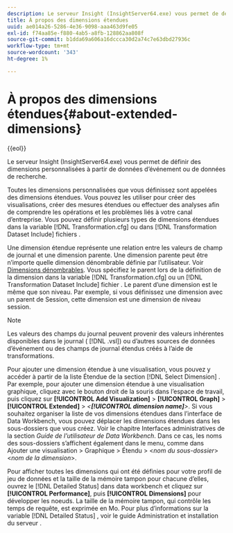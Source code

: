 ```yaml
---
description: Le serveur Insight (InsightServer64.exe) vous permet de définir des dimensions personnalisées à partir de données d’événement ou de données de recherche.
title: À propos des dimensions étendues
uuid: ae014a26-5286-4e36-9098-aaa463d9fe05
exl-id: f74aa85e-f880-4ab5-a8fb-128862aa808f
source-git-commit: b1dda69a606a16dccca30d2a74c7e63dbd27936c
workflow-type: tm+mt
source-wordcount: '343'
ht-degree: 1%

---
```


# À propos des dimensions étendues{#about-extended-dimensions}

{{eol}}

Le serveur Insight (InsightServer64.exe) vous permet de définir des dimensions personnalisées à partir de données d’événement ou de données de recherche.

Toutes les dimensions personnalisées que vous définissez sont appelées des dimensions étendues. Vous pouvez les utiliser pour créer des visualisations, créer des mesures étendues ou effectuer des analyses afin de comprendre les opérations et les problèmes liés à votre canal d’entreprise. Vous pouvez définir plusieurs types de dimensions étendues dans la variable [!DNL Transformation.cfg] ou dans [!DNL Transformation Dataset Include] fichiers .

Une dimension étendue représente une relation entre les valeurs de champ de journal et une dimension parente. Une dimension parente peut être n’importe quelle dimension dénombrable définie par l’utilisateur. Voir [Dimensions dénombrables](../../../home/c-dataset-const-proc/c-ex-dim/c-types-ex-dim/c-count-dim.md#concept-f28b633419494e7bbc510012dbfcc6f8). Vous spécifiez le parent lors de la définition de la dimension dans la variable [!DNL Transformation.cfg] ou un [!DNL Transformation Dataset Include] fichier . Le parent d’une dimension est le même que son niveau. Par exemple, si vous définissez une dimension avec un parent de Session, cette dimension est une dimension de niveau session.

>[!NOTE]
>
>Les valeurs des champs du journal peuvent provenir des valeurs inhérentes disponibles dans le journal ( [!DNL .vsl]) ou d’autres sources de données d’événement ou des champs de journal étendus créés à l’aide de transformations.

Pour ajouter une dimension étendue à une visualisation, vous pouvez y accéder à partir de la liste Étendue de la section [!DNL Select Dimension] . Par exemple, pour ajouter une dimension étendue à une visualisation graphique, cliquez avec le bouton droit de la souris dans l’espace de travail, puis cliquez sur **[!UICONTROL Add Visualization]** > **[!UICONTROL Graph]** > **[!UICONTROL Extended]** > *&lt;**[!UICONTROL dimension name]**>*. Si vous souhaitez organiser la liste de vos dimensions étendues dans l’interface de Data Workbench, vous pouvez déplacer les dimensions étendues dans les sous-dossiers que vous créez. Voir le chapitre Interfaces administratives de la section *Guide de l’utilisateur de Data Workbench*. Dans ce cas, les noms des sous-dossiers s’affichent également dans le menu, comme dans Ajouter une visualisation > Graphique > Étendu > &lt;*nom du sous-dossier*> &lt;*nom de la dimension*>.

Pour afficher toutes les dimensions qui ont été définies pour votre profil de jeu de données et la taille de la mémoire tampon pour chacune d’elles, ouvrez le [!DNL Detailed Status] dans data workbench et cliquez sur **[!UICONTROL Performance]**, puis **[!UICONTROL Dimensions]** pour développer les noeuds. La taille de la mémoire tampon, qui contrôle les temps de requête, est exprimée en Mo. Pour plus d’informations sur la variable [!DNL Detailed Status] , voir le guide Administration et installation du serveur .
